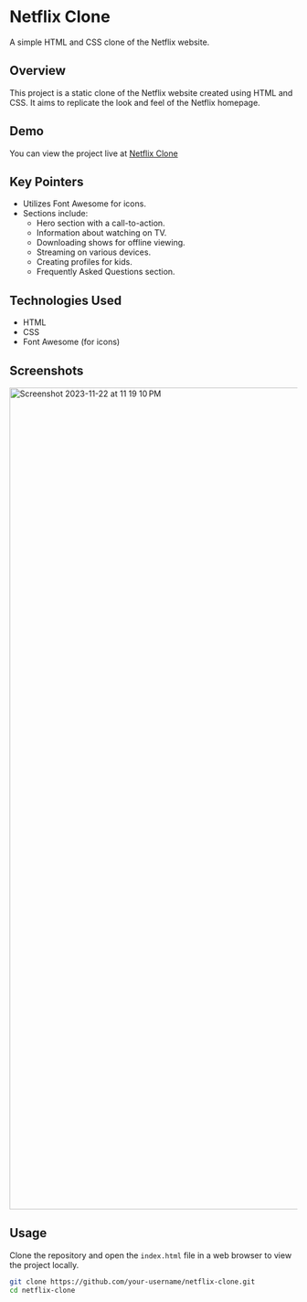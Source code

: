 # Netflix Clone

A simple HTML and CSS clone of the Netflix website.

## Overview

This project is a static clone of the Netflix website created using HTML and CSS. It aims to replicate the look and feel of the Netflix homepage.

## Demo

You can view the project live at [Netflix Clone](<https://divyansh-bhilware.github.io/Netflix-clone/>)

## Key Pointers

- Utilizes Font Awesome for icons.
- Sections include:
  - Hero section with a call-to-action.
  - Information about watching on TV.
  - Downloading shows for offline viewing.
  - Streaming on various devices.
  - Creating profiles for kids.
  - Frequently Asked Questions section.

## Technologies Used

- HTML
- CSS
- Font Awesome (for icons)

## Screenshots
<img width="1440" alt="Screenshot 2023-11-22 at 11 19 10 PM" src="https://github.com/divyansh-bhilware/Netflix-clone/assets/151143403/a8e2dd16-701f-4803-abf9-fac4b81f2f59">


## Usage

Clone the repository and open the `index.html` file in a web browser to view the project locally.

```bash
git clone https://github.com/your-username/netflix-clone.git
cd netflix-clone
